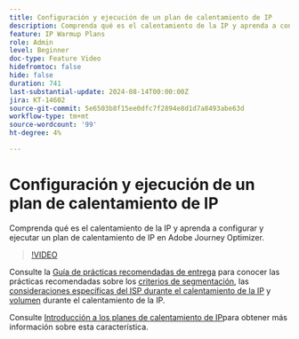 ```yaml
---
title: Configuración y ejecución de un plan de calentamiento de IP
description: Comprenda qué es el calentamiento de la IP y aprenda a configurar y ejecutar un plan de calentamiento de IP en Adobe Journey Optimizer.
feature: IP Warmup Plans
role: Admin
level: Beginner
doc-type: Feature Video
hidefromtoc: false
hide: false
duration: 741
last-substantial-update: 2024-08-14T00:00:00Z
jira: KT-14602
source-git-commit: 5e6503b8f15ee0dfc7f2894e8d1d7a8493abe63d
workflow-type: tm+mt
source-wordcount: '99'
ht-degree: 4%

---
```



# Configuración y ejecución de un plan de calentamiento de IP

Comprenda qué es el calentamiento de la IP y aprenda a configurar y ejecutar un plan de calentamiento de IP en Adobe Journey Optimizer.

>[!VIDEO](https://video.tv.adobe.com/v/3432637/?learn=on)

Consulte la [Guía de prácticas recomendadas de entrega](https://experienceleague.adobe.com/es/docs/deliverability-learn/deliverability-best-practice-guide/introduction) para conocer las prácticas recomendadas sobre los [criterios de segmentación](https://experienceleague.adobe.com/es/docs/deliverability-learn/deliverability-best-practice-guide/transition-process/targeting-criteria), las [consideraciones específicas del ISP durante el calentamiento de la IP](https://experienceleague.adobe.com/es/docs/deliverability-learn/deliverability-best-practice-guide/transition-process/isp-specific-considerations-during-ip-warming) y [volumen](https://experienceleague.adobe.com/es/docs/deliverability-learn/deliverability-best-practice-guide/transition-process/volume) durante el calentamiento de la IP.

Consulte [Introducción a los planes de calentamiento de IP](https://experienceleague.adobe.com/en/docs/journey-optimizer/using/configuration/implement-ip-warmup-plan/ip-warmup-gs)para obtener más información sobre esta característica.
